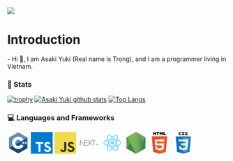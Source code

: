 <!--
**asakiyuki/asakiyuki** is a ✨ _special_ ✨ repository because its `README.md` (this file) appears on your GitHub profile.

Here are some ideas to get you started:

- 🔭 I’m currently working on ...
- 🌱 I’m currently learning ...
- 👯 I’m looking to collaborate on ...
- 🤔 I’m looking for help with ...
- 💬 Ask me about ...
- 📫 How to reach me: ...
- 😄 Pronouns: ...
- ⚡ Fun fact: ...
-->

<img src="https://komarev.com/ghpvc/?username=asakiyuki&color=1A2130&style=for-the-badge&label=PROFILE+VIEWS&abbreviated=true"/>

<h1>Introduction</h1>
- Hi 👋, I am Asaki Yuki (Real name is Trọng), and I am a programmer living in Vietnam.

<h3 aligh="left">📃 Stats</h3>
<div>
  
  [![trophy](https://github-profile-trophy.vercel.app/?username=asakiyuki&no-bg=true&theme=onedark)](#)
  [![Asaki Yuki github stats](https://github-readme-stats.vercel.app/api?username=asakiyuki&theme=tokyonight)](#)
  [![Top Langs](https://github-readme-stats.vercel.app/api/top-langs/?username=asakiyuki&theme=tokyonight&layout=compact)](#)
  
</div>

<h3 align="left">💻 Languages and Frameworks</h3>
  
<p href="#">
  <code><img height="50" src="https://github.com/github/explore/blob/main/topics/cpp/cpp.png"/></code>
  <code><img height="50" src="https://github.com/github/explore/blob/main/topics/typescript/typescript.png"/></code>
  <code><img height="50" src="https://github.com/github/explore/blob/main/topics/javascript/javascript.png"/></code>
  <code><img height="50" src="https://github.com/github/explore/blob/main/topics/nextjs/nextjs.png"/></code>
  <code><img height="50" src="https://github.com/github/explore/blob/main/topics/react/react.png"/></code>
  <code><img height="50" src="https://github.com/github/explore/blob/main/topics/nodejs/nodejs.png"/></code>
  <code><img height="50" src="https://github.com/github/explore/blob/main/topics/html/html.png"/></code>
  <code><img height="50" src="https://github.com/github/explore/blob/main/topics/css/css.png"/></code>
</p>
